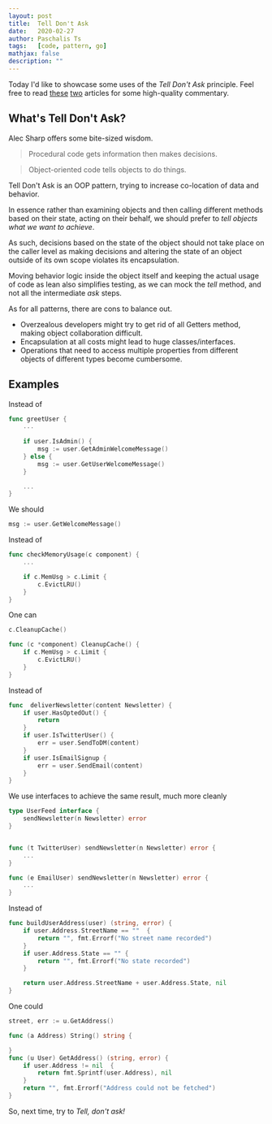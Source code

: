 ```yaml
---
layout: post
title:  Tell Don't Ask
date:   2020-02-27
author: Paschalis Ts
tags:   [code, pattern, go]
mathjax: false
description: ""
---
```


Today I'd like to showcase some uses of the *Tell Don't Ask* principle. Feel free to read [these](https://pragprog.com/articles/tell-dont-ask) [two](https://martinfowler.com/bliki/TellDontAsk.html) articles for some high-quality commentary.

## What's Tell Don't Ask?

Alec Sharp offers some bite-sized wisdom. 
> Procedural code gets information then makes decisions.   

> Object-oriented code tells objects to do things.

Tell Don't Ask is an OOP pattern, trying to increase co-location of data and behavior.

In essence rather than examining objects and then calling different methods based on their state, acting on their behalf, we should prefer to *tell objects what we want to achieve*.

As such, decisions based on the state of the object should not take place on the caller level as making decisions and altering the state of an object outside of its own scope violates its encapsulation.

Moving behavior logic inside the object itself and keeping the actual usage of code as lean also simplifies testing, as we can mock the *tell* method, and not all the intermediate *ask* steps.

As for all patterns, there are cons to balance out.
- Overzealous developers might try to get rid of all Getters method, making object collaboration difficult.
- Encapsulation at all costs might lead to huge classes/interfaces. 
- Operations that need to access multiple properties from different objects of different types become cumbersome. 


## Examples
Instead of 
```go
func greetUser {
    ...
    
    if user.IsAdmin() {
        msg := user.GetAdminWelcomeMessage()
    } else {
        msg := user.GetUserWelcomeMessage()
    }

    ...
}
```

We should
```go 
msg := user.GetWelcomeMessage()
```



Instead of 
```go
func checkMemoryUsage(c component) {
    ...

    if c.MemUsg > c.Limit {
        c.EvictLRU()
    }
}
```

One can
```go
c.CleanupCache()

func (c *component) CleanupCache() {
    if c.MemUsg > c.Limit {
        c.EvictLRU()
    }
}
```


Instead of

```go
func  deliverNewsletter(content Newsletter) {
    if user.HasOptedOut() {
        return 
    }
    if user.IsTwitterUser() {
        err = user.SendToDM(content)
    }
    if user.IsEmailSignup {
        err = user.SendEmail(content)
    }
}
```

We use interfaces to achieve the same result, much more cleanly
```go 
type UserFeed interface {
    sendNewsletter(n Newsletter) error
}


func (t TwitterUser) sendNewsletter(n Newsletter) error {
    ...
}

func (e EmailUser) sendNewsletter(n Newsletter) error {
    ...
}
```


Instead of
```go
func buildUserAddress(user) (string, error) {
    if user.Address.StreetName == ""  {
        return "", fmt.Errorf("No street name recorded")
    }
    if user.Address.State == "" {
        return "", fmt.Errorf("No state recorded")
    }

    return user.Address.StreetName + user.Address.State, nil
}
```

One could
```go
street, err := u.GetAddress()

func (a Address) String() string {

}
func (u User) GetAddress() (string, error) {
    if user.Address != nil  {
        return fmt.Sprintf(user.Address), nil
    }
    return "", fmt.Errorf("Address could not be fetched")
}
```


So, next time, try to *Tell, don't ask!*
